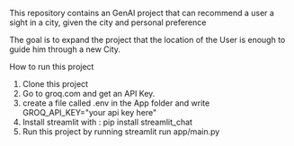 This repository contains an GenAI project that can recommend a user a sight in a city, given the city and personal preference

The goal is to expand the project that the location of the User is enough to guide him through a new City. 

How to run this project

1) Clone this project 
2) Go to groq.com and get an API Key. 
3) create a file called .env in the App folder and write GROQ_API_KEY="your api key here"
4) Install streamlit with : pip install streamlit_chat 
5) Run this project by running streamlit run app/main.py
